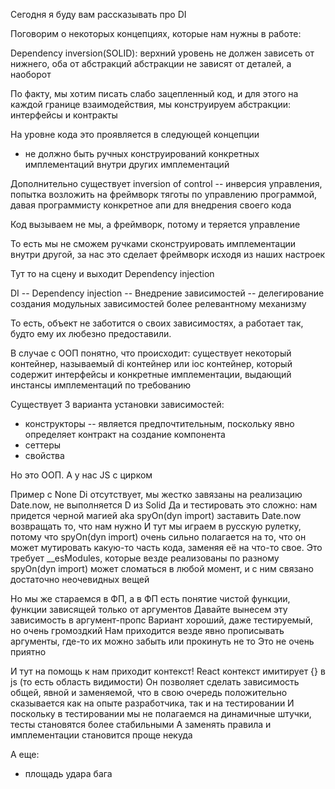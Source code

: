 Сегодня я буду вам рассказывать про DI

Поговорим о некоторых концепциях, которые нам нужны в работе:

Dependency inversion(SOLID):
верхний уровень не должен зависеть от нижнего, оба от абстракций
абстракции не зависят от деталей, а наоборот

По факту, мы хотим писать слабо зацепленный код, и для этого на каждой границе взаимодействия, мы
конструируем абстракции: интерфейсы и контракты

На уровне кода это проявляется в следующей концепции
- не должно быть ручных конструирований конкретных имплементаций внутри других имплементаций

Дополнительно существует inversion of control -- инверсия управления, попытка возложить на фреймворк
тяготы по управлению программой, давая программисту конкретное апи для внедрения своего кода

Код вызываем не мы, а фреймворк, потому и теряется управление

То есть мы не сможем ручками сконструировать имплементации внутри другой, за нас это сделает фреймворк
исходя из наших настроек

Тут то на сцену и выходит Dependency injection

DI -- Dependency injection -- Внедрение зависимостей -- делегирование создания модульных зависимостей
более релевантному механизму

То есть, объект не заботится о своих зависимостях, а работает так, будто ему их любезно предоставили.

В случае с ООП понятно, что происходит:
существует некоторый контейнер, называемый di контейнер или ioc контейнер, который содержит интерфейсы и 
конкретные имплементации, выдающий инстансы имплементаций по требованию

Существует 3 варианта установки зависимостей:
- конструкторы -- является предпочтительным, поскольку явно определяет контракт на создание компонента
- сеттеры
- свойства

Но это ООП. А у нас JS с цирком

Пример с None
Di отсутствует, мы жестко завязаны на реализацию Date.now, не выполняется D из Solid
Да и тестировать это сложно: нам придется черной магией aka spyOn(dyn import) заставить Date.now возвращать то, что нам нужно
И тут мы играем в русскую рулетку, потому что spyOn(dyn import) очень сильно полагается на то, что он может мутировать
какую-то часть кода, заменяя её на что-то свое. Это требует __esModules, которые везде реализованы по разному
spyOn(dyn import) может сломаться в любой момент, и с ним связано достаточно неочевидных вещей

Но мы же стараемся в ФП, а в ФП есть понятие чистой функции, функции зависящей только от аргументов
Давайте вынесем эту зависимость в аргумент-пропс
Вариант хороший, даже тестируемый, но очень громоздкий
Нам приходится везде явно прописывать аргументы, где-то их можно забыть или прокинуть не то
Это не очень приятно

И тут на помощь к нам приходит контекст!
React контекст имитирует {} в js (то есть область видимости)
Он позволяет сделать зависимость общей, явной и заменяемой, что в свою очередь положительно сказывается
как на опыте разработчика, так и на тестировании
И поскольку в тестировании мы не полагаемся на динамичные штучки, тесты становятся более стабильными
А заменять правила и имплементации становится проще некуда

А еще:
- площадь удара бага